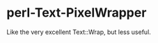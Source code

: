 perl-Text-PixelWrapper
======================

Like the very excellent Text::Wrap, but less useful.
